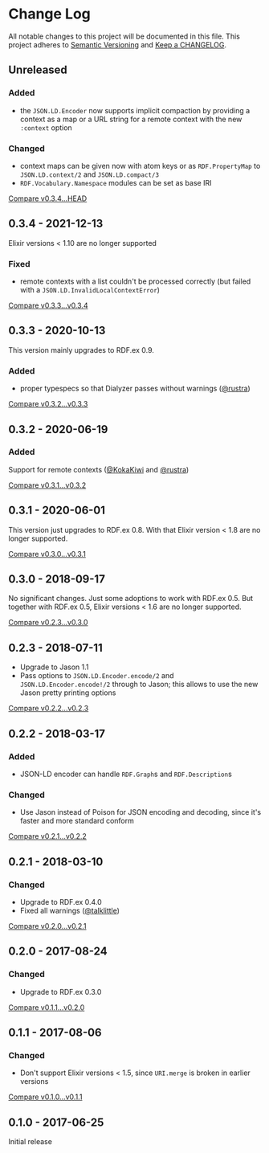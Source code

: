 # Change Log

All notable changes to this project will be documented in this file.
This project adheres to [Semantic Versioning](http://semver.org/) and
[Keep a CHANGELOG](http://keepachangelog.com).


## Unreleased

### Added

- the `JSON.LD.Encoder` now supports implicit compaction by providing a context
  as a map or a URL string for a remote context with the new `:context` option

### Changed

- context maps can be given now with atom keys or as `RDF.PropertyMap` to
  `JSON.LD.context/2` and `JSON.LD.compact/3`
- `RDF.Vocabulary.Namespace` modules can be set as base IRI 


[Compare v0.3.4...HEAD](https://github.com/rdf-elixir/jsonld-ex/compare/v0.3.4...HEAD)



## 0.3.4 - 2021-12-13

Elixir versions < 1.10 are no longer supported

### Fixed

- remote contexts with a list couldn't be processed correctly (but failed with a `JSON.LD.InvalidLocalContextError`)

[Compare v0.3.3...v0.3.4](https://github.com/rdf-elixir/jsonld-ex/compare/v0.3.3...v0.3.4)



## 0.3.3 - 2020-10-13

This version mainly upgrades to RDF.ex 0.9.
 
### Added

- proper typespecs so that Dialyzer passes without warnings ([@rustra](https://github.com/rustra))

[Compare v0.3.2...v0.3.3](https://github.com/rdf-elixir/jsonld-ex/compare/v0.3.2...v0.3.3)



## 0.3.2 - 2020-06-19

### Added

Support for remote contexts ([@KokaKiwi](https://github.com/KokaKiwi) and [@rustra](https://github.com/rustra))

[Compare v0.3.1...v0.3.2](https://github.com/rdf-elixir/jsonld-ex/compare/v0.3.1...v0.3.2)



## 0.3.1 - 2020-06-01

This version just upgrades to RDF.ex 0.8. With that Elixir version < 1.8 are no longer supported.

[Compare v0.3.0...v0.3.1](https://github.com/rdf-elixir/jsonld-ex/compare/v0.3.0...v0.3.1)



## 0.3.0 - 2018-09-17

No significant changes. Just some adoptions to work with RDF.ex 0.5. 
But together with RDF.ex 0.5, Elixir versions < 1.6 are no longer supported.

[Compare v0.2.3...v0.3.0](https://github.com/rdf-elixir/jsonld-ex/compare/v0.2.3...v0.3.0)



## 0.2.3 - 2018-07-11

- Upgrade to Jason 1.1
- Pass options to `JSON.LD.Encoder.encode/2` and `JSON.LD.Encoder.encode!/2` 
  through to Jason; this allows to use the new Jason pretty printing options  

[Compare v0.2.2...v0.2.3](https://github.com/rdf-elixir/jsonld-ex/compare/v0.2.2...v0.2.3)



## 0.2.2 - 2018-03-17

### Added

- JSON-LD encoder can handle `RDF.Graph`s and `RDF.Description`s 

### Changed

- Use Jason instead of Poison for JSON encoding and decoding, since it's faster and more standard conform


[Compare v0.2.1...v0.2.2](https://github.com/rdf-elixir/jsonld-ex/compare/v0.2.1...v0.2.2)



## 0.2.1 - 2018-03-10

### Changed

- Upgrade to RDF.ex 0.4.0
- Fixed all warnings ([@talklittle](https://github.com/talklittle)) 


[Compare v0.2.0...v0.2.1](https://github.com/rdf-elixir/jsonld-ex/compare/v0.2.0...v0.2.1)



## 0.2.0 - 2017-08-24

### Changed

- Upgrade to RDF.ex 0.3.0


[Compare v0.1.1...v0.2.0](https://github.com/rdf-elixir/jsonld-ex/compare/v0.1.1...v0.2.0)



## 0.1.1 - 2017-08-06

### Changed

- Don't support Elixir versions < 1.5, since `URI.merge` is broken in earlier versions  


[Compare v0.1.0...v0.1.1](https://github.com/rdf-elixir/jsonld-ex/compare/v0.1.0...v0.1.1)



## 0.1.0 - 2017-06-25

Initial release
